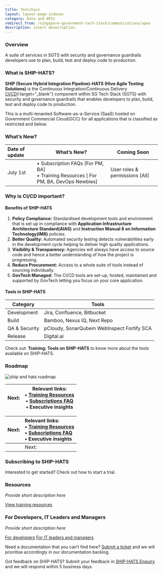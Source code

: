 ```yaml
---
title: Toolchain
layout: layout-page-sidenav
category: Data and APIs
redirect_from: /singapore-government-tech-stack/communications/apex
description: insert desecription.
---
```


### Overview

A suite of services in SGTS with security and governance guardrails developers use to plan, build, test and deploy code to production.

### What is SHIP-HATS?

**SHIP (Secure Hybrid Integration Pipeline)-HATS (Hive Agile Testing Solutions)** is the Continuous Integration/Continuous Delivery 
[CI/CD](https://en.wikipedia.org/wiki/CI/CD){:target="_blank"} component within SG Tech Stack (SGTS) with security and governance guardrails that enables developers to plan, 
build, test and deploy code to production.

This is a multi-tenanted Software-as-a-Service (SaaS) hosted on Government Commercial Cloud(GCC) for all applications that is classified as restricted and below.

### What’s New? 

| Date of update |                                         What’s New?                                       |           Coming Soon          |
| :------------- | ----------------------------------------------------------------------------------------- | ------------------------------ |
| July 1st       | •	Subscription FAQs [For PM, BA]<br />•	Training Resources [ For PM, BA, DevOps Newbies] | User roles & permissions [All] |
                
### Why is CI/CD important?

#### Benefits of SHIP-HATS

1. **Policy Compliance:** Standardised development tools and environment that is set up in compliance with **Application Infrastructure Architecture Standard(AIAS)** 
and **Instruction Manual 8 on Information Technology(IM8)** policies.  
2. **Better Quality:** Automated security testing detects vulnerabilities early in the development cycle helping to deliver high quality applications.
3. **Visibility & Transparency:** Agencies will always have access to source code and hence a better understanding of how the project is progressing. 
4. **Reduce Procurement:** Access to a whole suite of tools instead of sourcing individually.
5. **GovTech Managed:** The CI/CD tools are set-up, hosted, maintained and supported by GovTech letting you focus on your core application.

#### Tools in SHIP-HATS

|     Category  |                  Tools                     |
|     --------  | ------------------------------------------ |
|  Development  |        Jira, Confluence, Bitbucket         |
|     Build     |         Bamboo, Nexus IQ, Next Repo        |
| QA & Security | pCloudy, SonarQubem WebInspect Fortify SCA |
|    Release    |                Digital.ai                  |

Check out: **Training: Tools on SHIP-HATS** to know more about the tools available on SHIP-HATS.

### Roadmap

![ship and hats roadmap](/assets/img/ship-hats-roadmap.jpg)

| Next: | Relevant links:<br />•	[Training Resources](/training/index")<br />•	[Subscriptions FAQ](/subscriptions")<br />•	Executive insights |
| ----- | ------------------------------------------------------------------------------------------------------------------------------------ |
           
| Next: | Relevant links:<br />•	[Training Resources](/training/index")<br />•	[Subscriptions FAQ](/subscriptions")<br />•	Executive insights |
| :---------| :---------------- | 
      | Next:     | • 123 <br /> • 456| 


### Subscribing to SHIP-HATS

Interested to get started? Check out how to start a trial. 
 
### Resources

*Provide short description here*

[View training resources](https://trainingresource)

### For Developers, IT Leaders and Managers

*Provide short description here*

[For developers](https://trainingresource)
[For IT leaders and managers](https://trainingresource)

Need a documentation that you can’t find here? [Submit a ticket](https://www.developer.tech.gov.sg/singapore-government-tech-stack/toolchain/ship-hats-enquiries) and we 
will prioritise accordingly in our documentation backlog.  

Got feedback on SHIP-HATS? Submit your feedback in [SHIP-HATS Enquiry](https://www.developer.tech.gov.sg/singapore-government-tech-stack/toolchain/ship-hats-enquiries) and we will respond within 5 business days. 
